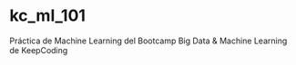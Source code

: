 # kc_ml_101
Práctica de Machine Learning del Bootcamp Big Data &amp; Machine Learning de KeepCoding
